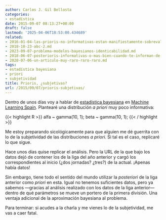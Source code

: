 ```yaml
---
author: Carlos J. Gil Bellosta
categories:
- estadística
date: 2015-09-07 08:13:27+00:00
draft: false
lastmod: '2025-04-06T18:53:00.434689'
related:
- 2016-01-04-las-prioris-no-informativas-estan-manifiestamente-sobrevaloradas.md
- 2018-10-23-abc-2.md
- 2023-09-07-problema-modelos-bayesianos-identicabilidad.md
- 2018-06-07-posterioris-informativas-o-mas-bien-cuando-te-informan-de-cual-es-la-posteriori.md
- 2020-07-06-un-articulo-muy-raro-raro-raro.md
tags:
- estadística bayesiana
- priori
- subjetividad
title: Prioris, ¿subjetivas?
url: /2015/09/07/prioris-subjetivas/
---
```


Dentro de unos días voy a hablar de [estadística bayesiana](http://www.datanalytics.com/2015/07/15/un-modelo-jerarquico-para-lo-de-casillas/) en [Machine Learning Spain](http://www.meetup.com/MachineLearningSpain/). Plantearé una distribución _a priori_ muy poco informativa:

{{< highlight R >}}
alfa ~ gamma(10, 1);
beta ~ gamma(10, 1);
{{< / highlight >}}

Me estoy preparando sicológicamente para que alguien me dé guerrita con lo de la subjetividad de las distribuciones _a priori_. Si tal es el caso, replicaré lo que sigue.

Hace unos días quise replicar el análisis. Pero la URL de la que bajo los datos dejó de contener los de la liga del año anterior y cargó los correspondientes al inicio (¿dos jornadas? ¿tres?) de la actual. ¡Apenas había datos!

Sin embargo, tiene todo el sentido del mundo utilizar la _posteriori_ de la liga anterior como _priori_ en esta. Igual no tenemos suficientes datos, pero ya sabemos —gracias al análisis realizado con los datos de la liga anterior— dentro de qué parámetros se mueve un portero de la primera división. Una ventaja adicional de la aproximación bayesiana al problema.

Para terminar: si acudes a la charla y me vienes lo de la subjetividad, me vas a caer fatal.